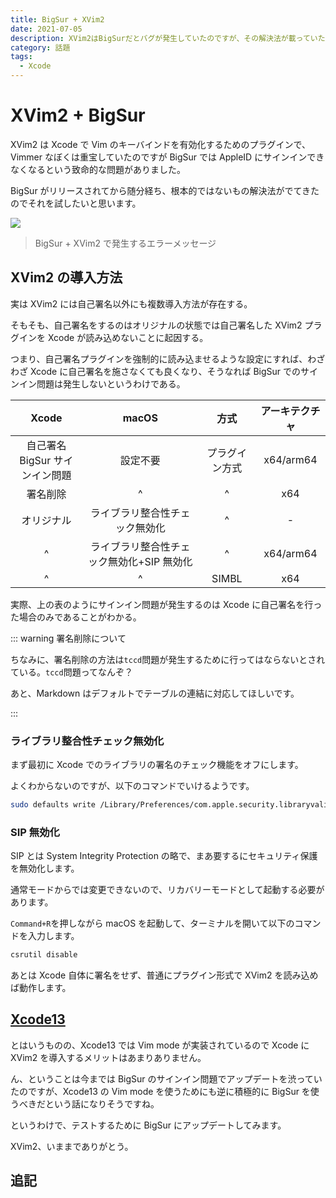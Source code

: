 ```yaml
---
title: BigSur + XVim2
date: 2021-07-05
description: XVim2はBigSurだとバグが発生していたのですが、その解決法が載っていたのでご紹介します
category: 話題
tags:
  - Xcode
---
```


# XVim2 + BigSur

XVim2 は Xcode で Vim のキーバインドを有効化するためのプラグインで、Vimmer なぼくは重宝していたのですが BigSur では AppleID にサインインできなくなるという致命的な問題がありました。

BigSur がリリースされてから随分経ち、根本的ではないもの解決法がでてきたのでそれを試したいと思います。

![](https://pbs.twimg.com/media/EtiKWICVgAI2x7R?format=png)

> BigSur + XVim2 で発生するエラーメッセージ

## XVim2 の導入方法

実は XVim2 には自己署名以外にも複数導入方法が存在する。

そもそも、自己署名をするのはオリジナルの状態では自己署名した XVim2 プラグインを Xcode が読み込めないことに起因する。

つまり、自己署名プラグインを強制的に読み込ませるような設定にすれば、わざわざ Xcode に自己署名を施さなくても良くなり、そうなれば BigSur でのサインイン問題は発生しないというわけである。

|               Xcode               |                   macOS                   |      方式      | アーキテクチャ |
| :-------------------------------: | :---------------------------------------: | :------------: | :------------: |
| 自己署名<br>BigSur サインイン問題 |                 設定不要                  | プラグイン方式 |   x64/arm64    |
|             署名削除              |                     ^                     |       ^        |      x64       |
|            オリジナル             |      ライブラリ整合性チェック無効化       |       ^        |       -        |
|                 ^                 | ライブラリ整合性チェック無効化+SIP 無効化 |       ^        |   x64/arm64    |
|                 ^                 |                     ^                     |     SIMBL      |      x64       |

実際、上の表のようにサインイン問題が発生するのは Xcode に自己署名を行った場合のみであることがわかる。

::: warning 署名削除について

ちなみに、署名削除の方法は`tccd`問題が発生するために行ってはならないとされている。`tccd`問題ってなんぞ？

あと、Markdown はデフォルトでテーブルの連結に対応してほしいです。

:::

### ライブラリ整合性チェック無効化

まず最初に Xcode でのライブラリの署名のチェック機能をオフにします。

よくわからないのですが、以下のコマンドでいけるようです。

```bash
sudo defaults write /Library/Preferences/com.apple.security.libraryvalidation.plist DisableLibraryValidation -bool true
```

### SIP 無効化

SIP とは System Integrity Protection の略で、まあ要するにセキュリティ保護を無効化します。

通常モードからでは変更できないので、リカバリーモードとして起動する必要があります。

`Command+R`を押しながら macOS を起動して、ターミナルを開いて以下のコマンドを入力します。

```bash
csrutil disable
```

あとは Xcode 自体に署名をせず、普通にプラグイン形式で XVim2 を読み込めば動作します。

## [Xcode13](https://developer.apple.com/xcode/)

とはいうものの、Xcode13 では Vim mode が実装されているので Xcode に XVim2 を導入するメリットはあまりありません。

ん、ということは今までは BigSur のサインイン問題でアップデートを渋っていたのですが、Xcode13 の Vim mode を使うためにも逆に積極的に BigSur を使うべきだという話になりそうですね。

というわけで、テストするために BigSur にアップデートしてみます。

XVim2、いままでありがとう。

## 追記

<Amazon/>
